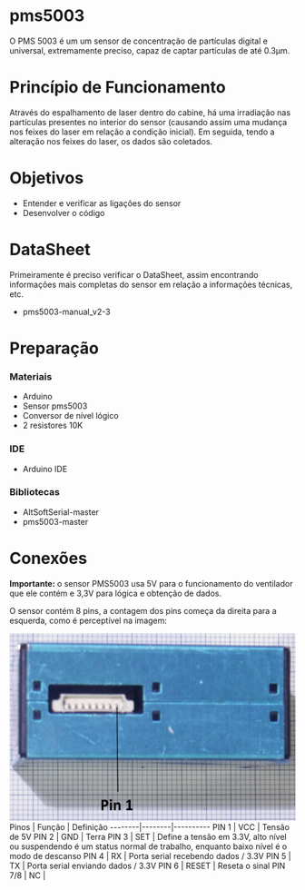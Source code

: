 # pms5003

O PMS 5003 é um um sensor de concentração de partículas digital e universal, extremamente preciso, capaz de captar partículas de até 0.3μm.


# Princípio de Funcionamento

Através do espalhamento de laser dentro do cabine, há uma irradiação nas partículas presentes no interior do sensor (causando assim uma mudança nos feixes do laser em relação a condição inicial). Em seguida, tendo a alteração nos feixes do laser, os dados são coletados.

# Objetivos

 - Entender e verificar as ligações do sensor 
 - Desenvolver o código 

# DataSheet

Primeiramente é preciso verificar o DataSheet, assim encontrando informações mais completas do sensor em relação a informações técnicas, etc.

- pms5003-manual_v2-3


# Preparação 

### Materiais

- Arduino
- Sensor pms5003
- Conversor de nível lógico
- 2 resistores 10K

### IDE

- Arduino IDE

### Bibliotecas

- AltSoftSerial-master
- pms5003-master

# Conexões

**Importante:** o sensor PMS5003 usa 5V para o funcionamento do ventilador que ele contém e 3,3V para lógica e obtenção de dados.

O sensor contém 8 pins, a contagem dos pins começa da direita para a esquerda, como é perceptível na imagem:

![](Imagens/pins.png)
Pinos   | Função | Definição
--------|--------|----------
PIN 1    | VCC    | Tensão de 5V
PIN 2    | GND    | Terra
PIN 3    | SET    | Define a tensão em 3.3V, alto nível ou suspendendo é um status normal de trabalho, enquanto baixo nível é o modo de descanso
PIN 4   | RX     | Porta serial recebendo dados / 3.3V
PIN 5   | TX     | Porta serial enviando dados / 3.3V
PIN 6   | RESET  | Reseta o sinal
PIN 7/8 | NC     |



